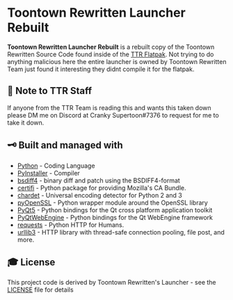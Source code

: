 # Toontown Rewritten Launcher Rebuilt

**Toontown Rewritten Launcher Rebuilt** is a rebuilt copy of the Toontown Rewritten Source Code found inside of the [TTR Flatpak](https://www.xytime.xyz/flatpaks/ttr/index.html). Not trying to do anything malicious here the entire launcher is owned by Toontown Rewritten Team just found it interesting they didnt compile it for the flatpak.

## 📝 Note to TTR Staff
If anyone from the TTR Team is reading this and wants this taken down please DM me on Discord at Cranky Supertoon#7376 to request for me to take it down.

## 🗝 Built and managed with 
* [Python](https://www.python.org/) - Coding Language
* [PyInstaller](https://www.pyinstaller.org/) - Compiler
* [bsdiff4](https://pypi.org/project/bsdiff4/) - binary diff and patch using the BSDIFF4-format
* [certifi](https://pypi.org/project/certifi/) - Python package for providing Mozilla's CA Bundle.
* [chardet](https://pypi.org/project/chardet/) - Universal encoding detector for Python 2 and 3
* [pyOpenSSL](https://pypi.org/project/pyOpenSSL/) - Python wrapper module around the OpenSSL library
* [PyQt5](https://pypi.org/project/PyQt5/) - Python bindings for the Qt cross platform application toolkit
* [PyQtWebEngine](https://pypi.org/project/PyQtWebEngine/) - Python bindings for the Qt WebEngine framework
* [requests](https://pypi.org/project/requests/) - Python HTTP for Humans.
* [urllib3](https://pypi.org/project/urllib3/) - HTTP library with thread-safe connection pooling, file post, and more.

## 🎓 License
This project code is derived by Toontown Rewritten's Launcher - see the [LICENSE](LICENSE.md) file for details